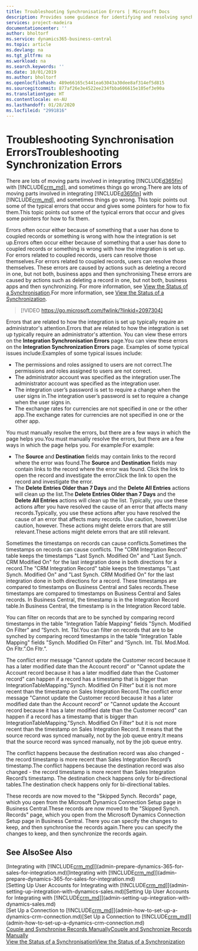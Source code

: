 ```yaml
---
title: Troubleshooting Synchronisation Errors | Microsoft Docs
description: Provides some guidance for identifying and resolving synchronisation errors.
services: project-madeira
documentationcenter: ''
author: bholtorf
ms.service: dynamics365-business-central
ms.topic: article
ms.devlang: na
ms.tgt_pltfrm: na
ms.workload: na
ms.search.keywords: ''
ms.date: 10/01/2019
ms.author: bholtorf
ms.openlocfilehash: 489e66165c5441ea63043a30dee8af314ef5d815
ms.sourcegitcommit: 877af26e3e4522ee234fbba606615e105ef3e90a
ms.translationtype: HT
ms.contentlocale: en-AU
ms.lasthandoff: 01/28/2020
ms.locfileid: "2991816"
---
```

# <a name="troubleshooting-synchronization-errors"></a><span data-ttu-id="e630c-103">Troubleshooting Synchronisation Errors</span><span class="sxs-lookup"><span data-stu-id="e630c-103">Troubleshooting Synchronization Errors</span></span>
<span data-ttu-id="e630c-104">There are lots of moving parts involved in integrating [!INCLUDE[d365fin](includes/d365fin_md.md)] with [!INCLUDE[crm_md](includes/crm_md.md)], and sometimes things go wrong.</span><span class="sxs-lookup"><span data-stu-id="e630c-104">There are lots of moving parts involved in integrating [!INCLUDE[d365fin](includes/d365fin_md.md)] with [!INCLUDE[crm_md](includes/crm_md.md)], and sometimes things go wrong.</span></span> <span data-ttu-id="e630c-105">This topic points out some of the typical errors that occur and gives some pointers for how to fix them.</span><span class="sxs-lookup"><span data-stu-id="e630c-105">This topic points out some of the typical errors that occur and gives some pointers for how to fix them.</span></span>

<span data-ttu-id="e630c-106">Errors often occur either because of something that a user has done to coupled records or something is wrong with how the integration is set up.</span><span class="sxs-lookup"><span data-stu-id="e630c-106">Errors often occur either because of something that a user has done to coupled records or something is wrong with how the integration is set up.</span></span> <span data-ttu-id="e630c-107">For errors related to coupled records, users can resolve those themselves.</span><span class="sxs-lookup"><span data-stu-id="e630c-107">For errors related to coupled records, users can resolve those themselves.</span></span> <span data-ttu-id="e630c-108">These errors are caused by actions such as deleting a record in one, but not both, business apps and then synchronising.</span><span class="sxs-lookup"><span data-stu-id="e630c-108">These errors are caused by actions such as deleting a record in one, but not both, business apps and then synchronizing.</span></span> <span data-ttu-id="e630c-109">For more information, see [View the Status of a Synchronisation](admin-how-to-view-synchronization-status.md).</span><span class="sxs-lookup"><span data-stu-id="e630c-109">For more information, see [View the Status of a Synchronization](admin-how-to-view-synchronization-status.md).</span></span>

> [!VIDEO https://go.microsoft.com/fwlink/?linkid=2097304]

<span data-ttu-id="e630c-110">Errors that are related to how the integration is set up typically require an administrator's attention.</span><span class="sxs-lookup"><span data-stu-id="e630c-110">Errors that are related to how the integration is set up typically require an administrator's attention.</span></span> <span data-ttu-id="e630c-111">You can view these errors on the **Integration Synchronisation Errors** page.</span><span class="sxs-lookup"><span data-stu-id="e630c-111">You can view these errors on the **Integration Synchronization Errors** page.</span></span> <span data-ttu-id="e630c-112">Examples of some typical issues include:</span><span class="sxs-lookup"><span data-stu-id="e630c-112">Examples of some typical issues include:</span></span>  
  
* <span data-ttu-id="e630c-113">The permissions and roles assigned to users are not correct.</span><span class="sxs-lookup"><span data-stu-id="e630c-113">The permissions and roles assigned to users are not correct.</span></span>  
* <span data-ttu-id="e630c-114">The administrator account was specified as the integration user.</span><span class="sxs-lookup"><span data-stu-id="e630c-114">The administrator account was specified as the integration user.</span></span>  
* <span data-ttu-id="e630c-115">The integration user’s password is set to require a change when the user signs in.</span><span class="sxs-lookup"><span data-stu-id="e630c-115">The integration user’s password is set to require a change when the user signs in.</span></span>  
* <span data-ttu-id="e630c-116">The exchange rates for currencies are not specified in one or the other app.</span><span class="sxs-lookup"><span data-stu-id="e630c-116">The exchange rates for currencies are not specified in one or the other app.</span></span>  
  
<span data-ttu-id="e630c-117">You must manually resolve the errors, but there are a few ways in which the page helps you.</span><span class="sxs-lookup"><span data-stu-id="e630c-117">You must manually resolve the errors, but there are a few ways in which the page helps you.</span></span> <span data-ttu-id="e630c-118">For example:</span><span class="sxs-lookup"><span data-stu-id="e630c-118">For example:</span></span>  

* <span data-ttu-id="e630c-119">The **Source** and **Destination** fields may contain links to the record where the error was found.</span><span class="sxs-lookup"><span data-stu-id="e630c-119">The **Source** and **Destination** fields may contain links to the record where the error was found.</span></span> <span data-ttu-id="e630c-120">Click the link to open the record and investigate the error.</span><span class="sxs-lookup"><span data-stu-id="e630c-120">Click the link to open the record and investigate the error.</span></span>  
* <span data-ttu-id="e630c-121">The **Delete Entries Older than 7 Days** and the **Delete All Entries** actions will clean up the list.</span><span class="sxs-lookup"><span data-stu-id="e630c-121">The **Delete Entries Older than 7 Days** and the **Delete All Entries** actions will clean up the list.</span></span> <span data-ttu-id="e630c-122">Typically, you use these actions after you have resolved the cause of an error that affects many records.</span><span class="sxs-lookup"><span data-stu-id="e630c-122">Typically, you use these actions after you have resolved the cause of an error that affects many records.</span></span> <span data-ttu-id="e630c-123">Use caution, however.</span><span class="sxs-lookup"><span data-stu-id="e630c-123">Use caution, however.</span></span> <span data-ttu-id="e630c-124">These actions might delete errors that are still relevant.</span><span class="sxs-lookup"><span data-stu-id="e630c-124">These actions might delete errors that are still relevant.</span></span>

<span data-ttu-id="e630c-125">Sometimes the timestamps on records can cause conflicts.</span><span class="sxs-lookup"><span data-stu-id="e630c-125">Sometimes the timestamps on records can cause conflicts.</span></span> <span data-ttu-id="e630c-126">The "CRM Integration Record" table keeps the timestamps "Last Synch. Modified On" and "Last Synch. CRM Modified On" for the last integration done in both directions for a record.</span><span class="sxs-lookup"><span data-stu-id="e630c-126">The "CRM Integration Record" table keeps the timestamps "Last Synch. Modified On" and "Last Synch. CRM Modified On" for the last integration done in both directions for a record.</span></span> <span data-ttu-id="e630c-127">These timestamps are compared to timestamps on Business Central and Sales records.</span><span class="sxs-lookup"><span data-stu-id="e630c-127">These timestamps are compared to timestamps on Business Central and Sales records.</span></span> <span data-ttu-id="e630c-128">In Business Central, the timestamp is in the Integration Record table.</span><span class="sxs-lookup"><span data-stu-id="e630c-128">In Business Central, the timestamp is in the Integration Record table.</span></span>

<span data-ttu-id="e630c-129">You can filter on records that are to be synched by comparing record timestamps in the table "Integration Table Mapping" fields "Synch. Modified On Filter" and “Synch. Int. Tbl.</span><span class="sxs-lookup"><span data-stu-id="e630c-129">You can filter on records that are to be synched by comparing record timestamps in the table "Integration Table Mapping" fields "Synch. Modified On Filter" and “Synch. Int. Tbl.</span></span> <span data-ttu-id="e630c-130">Mod.</span><span class="sxs-lookup"><span data-stu-id="e630c-130">Mod.</span></span> <span data-ttu-id="e630c-131">On Fltr.”.</span><span class="sxs-lookup"><span data-stu-id="e630c-131">On Fltr.”.</span></span>

<span data-ttu-id="e630c-132">The conflict error message "Cannot update the Customer record because it has a later modified date than the Account record" or "Cannot update the Account record because it has a later modified date than the Customer record" can happen if a record has a timestamp that is bigger than IntegrationTableMapping."Synch. Modified On Filter" but it is not more recent than the timestamp on Sales Integration Record.</span><span class="sxs-lookup"><span data-stu-id="e630c-132">The conflict error message "Cannot update the Customer record because it has a later modified date than the Account record" or "Cannot update the Account record because it has a later modified date than the Customer record" can happen if a record has a timestamp that is bigger than IntegrationTableMapping."Synch. Modified On Filter" but it is not more recent than the timestamp on Sales Integration Record.</span></span> <span data-ttu-id="e630c-133">It means that the source record was synced manually, not by the job queue entry.</span><span class="sxs-lookup"><span data-stu-id="e630c-133">It means that the source record was synced manually, not by the job queue entry.</span></span> 

<span data-ttu-id="e630c-134">The conflict happens because the destination record was also changed  - the record timestamp is more recent than Sales Integration Record’s timestamp.</span><span class="sxs-lookup"><span data-stu-id="e630c-134">The conflict happens because the destination record was also changed  - the record timestamp is more recent than Sales Integration Record’s timestamp.</span></span> <span data-ttu-id="e630c-135">The destination check happens only for bi-directional tables.</span><span class="sxs-lookup"><span data-stu-id="e630c-135">The destination check happens only for bi-directional tables.</span></span> 

<span data-ttu-id="e630c-136">These records are now moved to the "Skipped Synch. Records" page, which you open from the Microsoft Dynamics Connection Setup page in Business Central.</span><span class="sxs-lookup"><span data-stu-id="e630c-136">These records are now moved to the "Skipped Synch. Records" page, which you open from the Microsoft Dynamics Connection Setup page in Business Central.</span></span> <span data-ttu-id="e630c-137">There you can specify the changes to keep, and then synchronise the records again.</span><span class="sxs-lookup"><span data-stu-id="e630c-137">There you can specify the changes to keep, and then synchronize the records again.</span></span>

## <a name="see-also"></a><span data-ttu-id="e630c-138">See Also</span><span class="sxs-lookup"><span data-stu-id="e630c-138">See Also</span></span>
<span data-ttu-id="e630c-139">[Integrating with [!INCLUDE[crm_md](includes/crm_md.md)]](admin-prepare-dynamics-365-for-sales-for-integration.md)</span><span class="sxs-lookup"><span data-stu-id="e630c-139">[Integrating with [!INCLUDE[crm_md](includes/crm_md.md)]](admin-prepare-dynamics-365-for-sales-for-integration.md)</span></span>  
<span data-ttu-id="e630c-140">[Setting Up User Accounts for Integrating with [!INCLUDE[crm_md](includes/crm_md.md)]](admin-setting-up-integration-with-dynamics-sales.md)</span><span class="sxs-lookup"><span data-stu-id="e630c-140">[Setting Up User Accounts for Integrating with [!INCLUDE[crm_md](includes/crm_md.md)]](admin-setting-up-integration-with-dynamics-sales.md)</span></span>  
<span data-ttu-id="e630c-141">[Set Up a Connection to [!INCLUDE[crm_md](includes/crm_md.md)]](admin-how-to-set-up-a-dynamics-crm-connection.md)</span><span class="sxs-lookup"><span data-stu-id="e630c-141">[Set Up a Connection to [!INCLUDE[crm_md](includes/crm_md.md)]](admin-how-to-set-up-a-dynamics-crm-connection.md)</span></span>  
[<span data-ttu-id="e630c-142">Couple and Synchronise Records Manually</span><span class="sxs-lookup"><span data-stu-id="e630c-142">Couple and Synchronize Records Manually</span></span>](admin-how-to-couple-and-synchronize-records-manually.md)  
[<span data-ttu-id="e630c-143">View the Status of a Synchronisation</span><span class="sxs-lookup"><span data-stu-id="e630c-143">View the Status of a Synchronization</span></span>](admin-how-to-view-synchronization-status.md)  
